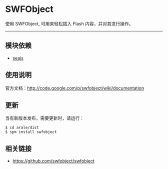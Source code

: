 
# SWFObject

使用 SWFObject, 可用来轻松插入 Flash 内容，并对其进行操作。

---


## 模块依赖

 - [seajs](seajs/README.md)


## 使用说明

官方文档：<http://code.google.com/p/swfobject/wiki/documentation>


## 更新

当有新版本发布，需要更新时，请运行：

```
$ cd arale/dist
$ spm install swfobject
```


## 相关链接

 - https://github.com/swfobject/swfobject
